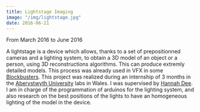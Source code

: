 ```yaml
---
title: Lightstage Imaging
image: "/img/lightstage.jpg"
date: 2016-06-21
---
```

From March 2016 to June 2016


A lightstage is a device which allows, thanks to a set of prepositionned cameras and a lighting system, 
to obtain a 3D model of an object or a person, using 3D reconstructions algorithms. 
This can produce extremly detailed models. This process was already used in VFX in some [Blockbusters](http://gl.ict.usc.edu/LightStages/).
This project was realized during an internship of 3 months in the [Aberystwyth University](https://www.aber.ac.uk/en/) labs in Wales. I was supervised by [Hannah Dee](https://en.wikipedia.org/wiki/Hannah_Dee).
I am in charge of the programmation of arduinos for the lighting system, and also research on the best 
positions of the lights to have an homogeneous lighting of the model in the device.

